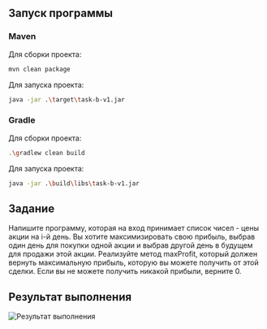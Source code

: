 ## Запуск программы

### Maven

Для сборки проекта:

```sh
mvn clean package
```

Для запуска проекта:

```sh
java -jar .\target\task-b-v1.jar
```

### Gradle

Для сборки проекта:

```sh
.\gradlew clean build
```

Для запуска проекта:

```sh
java -jar .\build\libs\task-b-v1.jar
```

## Задание
Напишите программу, которая на вход принимает список чисел - цены акции на i-й день. Вы хотите максимизировать свою прибыль, выбрав один день для покупки одной акции и выбрав другой день в будущем для продажи этой акции. Реализуйте метод maxProfit, который должен вернуть максимальную прибыль, которую вы можете получить от этой сделки. Если вы не можете получить никакой прибыли, верните 0.

## Результат выполнения

![Результат выполнения](https://github.com/StudentRoman/java-course/assets/143340583/d25bec67-546d-4ad4-b792-8d2f6b06efe7)
